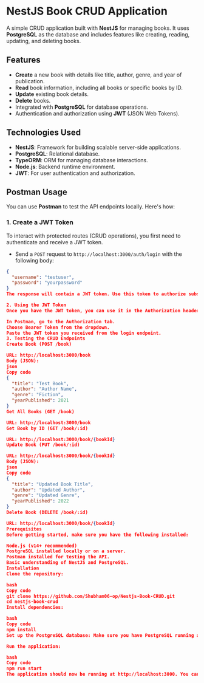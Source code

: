 # NestJS Book CRUD Application

A simple CRUD application built with **NestJS** for managing books. It uses **PostgreSQL** as the database and includes features like creating, reading, updating, and deleting books.

## Features

- **Create** a new book with details like title, author, genre, and year of publication.
- **Read** book information, including all books or specific books by ID.
- **Update** existing book details.
- **Delete** books.
- Integrated with **PostgreSQL** for database operations.
- Authentication and authorization using **JWT** (JSON Web Tokens).

## Technologies Used

- **NestJS**: Framework for building scalable server-side applications.
- **PostgreSQL**: Relational database.
- **TypeORM**: ORM for managing database interactions.
- **Node.js**: Backend runtime environment.
- **JWT**: For user authentication and authorization.

## Postman Usage

You can use **Postman** to test the API endpoints locally. Here's how:

### 1. **Create a JWT Token**
To interact with protected routes (CRUD operations), you first need to authenticate and receive a JWT token.

- Send a `POST` request to `http://localhost:3000/auth/login` with the following body:

```json
{
  "username": "testuser",
  "password": "yourpassword"
}
The response will contain a JWT token. Use this token to authorize subsequent requests.

2. Using the JWT Token
Once you have the JWT token, you can use it in the Authorization header of your requests.

In Postman, go to the Authorization tab.
Choose Bearer Token from the dropdown.
Paste the JWT token you received from the login endpoint.
3. Testing the CRUD Endpoints
Create Book (POST /book)

URL: http://localhost:3000/book
Body (JSON):
json
Copy code
{
  "title": "Test Book",
  "author": "Author Name",
  "genre": "Fiction",
  "yearPublished": 2021
}
Get All Books (GET /book)

URL: http://localhost:3000/book
Get Book by ID (GET /book/:id)

URL: http://localhost:3000/book/{bookId}
Update Book (PUT /book/:id)

URL: http://localhost:3000/book/{bookId}
Body (JSON):
json
Copy code
{
  "title": "Updated Book Title",
  "author": "Updated Author",
  "genre": "Updated Genre",
  "yearPublished": 2022
}
Delete Book (DELETE /book/:id)

URL: http://localhost:3000/book/{bookId}
Prerequisites
Before getting started, make sure you have the following installed:

Node.js (v14+ recommended)
PostgreSQL installed locally or on a server.
Postman installed for testing the API.
Basic understanding of NestJS and PostgreSQL.
Installation
Clone the repository:

bash
Copy code
git clone https://github.com/Shubham06-op/Nestjs-Book-CRUD.git
cd nestjs-book-crud
Install dependencies:

bash
Copy code
npm install
Set up the PostgreSQL database: Make sure you have PostgreSQL running and configure the database connection in the ormconfig.json or .env file with your database details.

Run the application:

bash
Copy code
npm run start
The application should now be running at http://localhost:3000. You can access the API endpoints using Postman.


